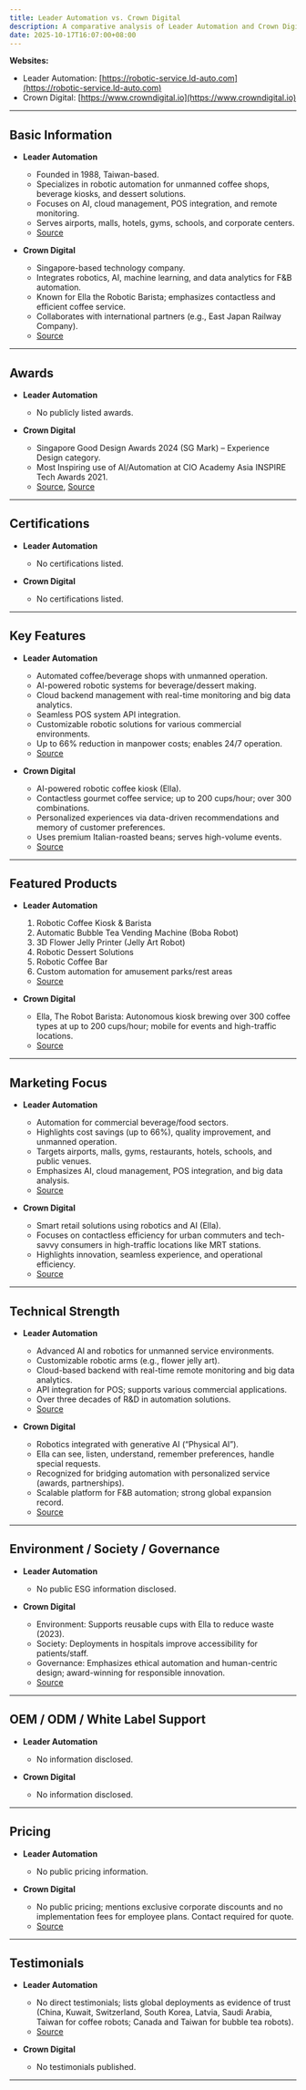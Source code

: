 ```yaml
---
title: Leader Automation vs. Crown Digital
description: A comparative analysis of Leader Automation and Crown Digital in the food and beverage automation sector.
date: 2025-10-17T16:07:00+08:00
---
```


**Websites:**
- Leader Automation: [https://robotic-service.ld-auto.com](https://robotic-service.ld-auto.com)
- Crown Digital: [https://www.crowndigital.io](https://www.crowndigital.io)

---

## Basic Information

- **Leader Automation**
  - Founded in 1988, Taiwan-based.
  - Specializes in robotic automation for unmanned coffee shops, beverage kiosks, and dessert solutions.
  - Focuses on AI, cloud management, POS integration, and remote monitoring.
  - Serves airports, malls, hotels, gyms, schools, and corporate centers.
  - [Source](https://robotic-service.ld-auto.com)

- **Crown Digital**
  - Singapore-based technology company.
  - Integrates robotics, AI, machine learning, and data analytics for F&B automation.
  - Known for Ella the Robotic Barista; emphasizes contactless and efficient coffee service.
  - Collaborates with international partners (e.g., East Japan Railway Company).
  - [Source](https://www.crowndigital.io/about)

---

## Awards

- **Leader Automation**
  - No publicly listed awards.

- **Crown Digital**
  - Singapore Good Design Awards 2024 (SG Mark) – Experience Design category.
  - Most Inspiring use of AI/Automation at CIO Academy Asia INSPIRE Tech Awards 2021.
  - [Source](https://www.crowndigital.io/post/ella-won-sg-mark-awards-2024), [Source](https://www.crowndigital.io/post/crown-digital-cio-academy-asia-s-inaugural-inspire-tech-awards-2021)

---

## Certifications

- **Leader Automation**
  - No certifications listed.

- **Crown Digital**
  - No certifications listed.

---

## Key Features

- **Leader Automation**
  - Automated coffee/beverage shops with unmanned operation.
  - AI-powered robotic systems for beverage/dessert making.
  - Cloud backend management with real-time monitoring and big data analytics.
  - Seamless POS system API integration.
  - Customizable robotic solutions for various commercial environments.
  - Up to 66% reduction in manpower costs; enables 24/7 operation.
  - [Source](https://robotic-service.ld-auto.com)

- **Crown Digital**
  - AI-powered robotic coffee kiosk (Ella).
  - Contactless gourmet coffee service; up to 200 cups/hour; over 300 combinations.
  - Personalized experiences via data-driven recommendations and memory of customer preferences.
  - Uses premium Italian-roasted beans; serves high-volume events.
  - [Source](https://www.crowndigital.io)

---

## Featured Products

- **Leader Automation**
    1. Robotic Coffee Kiosk & Barista
    2. Automatic Bubble Tea Vending Machine (Boba Robot)
    3. 3D Flower Jelly Printer (Jelly Art Robot)
    4. Robotic Dessert Solutions
    5. Robotic Coffee Bar
    6. Custom automation for amusement parks/rest areas
    - [Source](https://robotic-service.ld-auto.com/shop/category/robotic-coffee-shop-4)

- **Crown Digital**
    - Ella, The Robot Barista: Autonomous kiosk brewing over 300 coffee types at up to 200 cups/hour; mobile for events and high-traffic locations.
    - [Source](https://www.crowndigital.io)

---

## Marketing Focus

- **Leader Automation**
    - Automation for commercial beverage/food sectors.
    - Highlights cost savings (up to 66%), quality improvement, and unmanned operation.
    - Targets airports, malls, gyms, restaurants, hotels, schools, and public venues.
    - Emphasizes AI, cloud management, POS integration, and big data analysis.
    - [Source](https://robotic-service.ld-auto.com)

- **Crown Digital**
    - Smart retail solutions using robotics and AI (Ella).
    - Focuses on contactless efficiency for urban commuters and tech-savvy consumers in high-traffic locations like MRT stations.
    - Highlights innovation, seamless experience, and operational efficiency.
    - [Source](https://www.crowndigital.io/about)

---

## Technical Strength

- **Leader Automation**
    - Advanced AI and robotics for unmanned service environments.
    - Customizable robotic arms (e.g., flower jelly art).
    - Cloud-based backend with real-time remote monitoring and big data analytics.
    - API integration for POS; supports various commercial applications.
    - Over three decades of R&D in automation solutions.
    - [Source](https://robotic-service.ld-auto.com)

- **Crown Digital**
    - Robotics integrated with generative AI (“Physical AI”).
    - Ella can see, listen, understand, remember preferences, handle special requests.
    - Recognized for bridging automation with personalized service (awards, partnerships).
    - Scalable platform for F&B automation; strong global expansion record.
    - [Source](https://www.crowndigital.io/about)

---

## Environment / Society / Governance

- **Leader Automation**
    - No public ESG information disclosed.

- **Crown Digital**
    - Environment: Supports reusable cups with Ella to reduce waste (2023).
    - Society: Deployments in hospitals improve accessibility for patients/staff.
    - Governance: Emphasizes ethical automation and human-centric design; award-winning for responsible innovation.
    - [Source](https://www.crowndigital.io/about)

---

## OEM / ODM / White Label Support

- **Leader Automation**
    - No information disclosed.

- **Crown Digital**
    - No information disclosed.

---

## Pricing

- **Leader Automation**
    - No public pricing information.

- **Crown Digital**
    - No public pricing; mentions exclusive corporate discounts and no implementation fees for employee plans. Contact required for quote.
    - [Source](https://www.crowndigital.io/employee-plans)

---

## Testimonials

- **Leader Automation**
    - No direct testimonials; lists global deployments as evidence of trust (China, Kuwait, Switzerland, South Korea, Latvia, Saudi Arabia, Taiwan for coffee robots; Canada and Taiwan for bubble tea robots).
    - [Source](https://robotic-service.ld-auto.com/zh_TW/our-customer)

- **Crown Digital**
    - No testimonials published.

---
